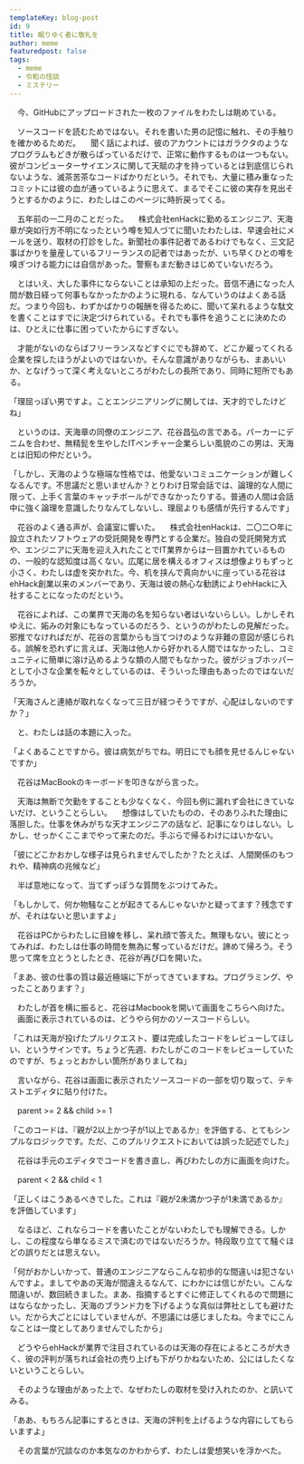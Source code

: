```yaml
---
templateKey: blog-post
id: 9
title: 眠りゆく者に敬礼を
author: meme
featuredpost: false
tags:
  - meme
  - 令和の怪談
  - ミステリー
---
```

　今、GitHubにアップロードされた一枚のファイルをわたしは眺めている。

　ソースコードを読むためではない。それを書いた男の記憶に触れ、その手触りを確かめるためだ。
　聞く話によれば、彼のアカウントにはガラクタのようなプログラムもどきが散らばっているだけで、正常に動作するものは一つもない。彼がコンピューターサイエンスに関して天賦の才を持っているとは到底信じられないような、滅茶苦茶なコードばかりだという。それでも、大量に積み重なったコミットには彼の血が通っているように思えて、まるでそこに彼の実存を見出そうとするかのように、わたしはこのページに時折戻ってくる。

　五年前の一二月のことだった。
　株式会社enHackに勤めるエンジニア、天海章が突如行方不明になったという噂を知人づてに聞いたわたしは、早速会社にメールを送り、取材の打診をした。新聞社の事件記者であるわけでもなく、三文記事ばかりを量産しているフリーランスの記者ではあったが、いち早くひとの噂を嗅ぎつける能力には自信があった。警察もまだ動きはじめていないだろう。

　とはいえ、大した事件にならないことは承知の上だった。音信不通になった人間が数日経って何事もなかったかのように現れる、なんていうのはよくある話だ。つまり今回も、わずかばかりの報酬を得るために、聞いて呆れるような駄文を書くことはすでに決定づけられている。それでも事件を追うことに決めたのは、ひとえに仕事に困っていたからにすぎない。

　才能がないのならばフリーランスなどすぐにでも辞めて、どこか雇ってくれる企業を探したほうがよいのではないか。そんな意識がありながらも、まあいいか、となげうって深く考えないところがわたしの長所であり、同時に短所でもある。


「理屈っぽい男ですよ。ことエンジニアリングに関しては、天才的でしたけどね」

　というのは、天海章の同僚のエンジニア、花谷昌弘の言である。パーカーにデニムを合わせ、無精髭を生やしたITベンチャー企業らしい風貌のこの男は、天海とは旧知の仲だという。

「しかし、天海のような極端な性格では、他愛ないコミュニケーションが難しくなるんです。不思議だと思いませんか？とりわけ日常会話では、論理的な人間に限って、上手く言葉のキャッチボールができなかったりする。普通の人間は会話中に強く論理を意識したりなんてしないし、理屈よりも感情が先行するんです」

　花谷のよく通る声が、会議室に響いた。
　株式会社enHackは、二〇二○年に設立されたソフトウェアの受託開発を専門とする企業だ。独自の受託開発方式や、エンジニアに天海を迎え入れたことでIT業界からは一目置かれているものの、一般的な認知度は高くない。広尾に居を構えるオフィスは想像よりもずっと小さく、わたしは虚を突かれた。今、机を挟んで真向かいに座っている花谷はehHack創業以来のメンバーであり、天海は彼の熱心な勧誘によりehHackに入社することになったのだという。

　花谷によれば、この業界で天海の名を知らない者はいないらしい。しかしそれゆえに、妬みの対象にもなっているのだろう、というのがわたしの見解だった。邪推でなければだが、花谷の言葉からも当てつけのような非難の意図が感じられる。誤解を恐れずに言えば、天海は他人から好かれる人間ではなかったし、コミュニティに簡単に溶け込めるような類の人間でもなかった。彼がジョブホッパーとして小さな企業を転々としているのは、そういった理由もあったのではないだろうか。

「天海さんと連絡が取れなくなって三日が経つそうですが、心配はしないのですか？」

　と、わたしは話の本題に入った。

「よくあることですから。彼は病気がちでね。明日にでも顔を見せるんじゃないですか」

　花谷はMacBookのキーボードを叩きながら言った。

　天海は無断で欠勤をすることも少なくなく、今回も例に漏れず会社にきていないだけ、ということらしい。
　想像はしていたものの、そのありふれた理由に落胆した。仕事を休みがちな天才エンジニアの話など、記事になりはしない。しかし、せっかくここまでやって来たのだ。手ぶらで帰るわけにはいかない。

「彼にどこかおかしな様子は見られませんでしたか？たとえば、人間関係のもつれや、精神病の兆候など」

　半ば意地になって、当てずっぽうな質問をぶつけてみた。

「もしかして、何か物騒なことが起きてるんじゃないかと疑ってます？残念ですが、それはないと思いますよ」

　花谷はPCからわたしに目線を移し、呆れ顔で答えた。無理もない。彼にとってみれば、わたしは仕事の時間を無為に奪っているだけだ。諦めて帰ろう。そう思って席を立とうとしたとき、花谷が再び口を開いた。

「まあ、彼の仕事の質は最近極端に下がってきていますね。プログラミング、やったことあります？」

　わたしが首を横に振ると、花谷はMacbookを開いて画面をこちらへ向けた。
　画面に表示されているのは、どうやら何かのソースコードらしい。

「これは天海が投げたプルリクエスト、要は完成したコードをレビューしてほしい、というサインです。ちょうど先週、わたしがこのコードをレビューしていたのですが、ちょっとおかしい箇所がありましてね」

　言いながら、花谷は画面に表示されたソースコードの一部を切り取って、テキストエディタに貼り付けた。

　parent >= 2 && child >= 1

「このコードは、『親が2以上かつ子が1以上であるか』を評価する、とてもシンプルなロジックです。ただ、このプルリクエストにおいては誤った記述でした」

　花谷は手元のエディタでコードを書き直し、再びわたしの方に画面を向けた。

　parent < 2 && child < 1

「正しくはこうあるべきでした。これは『親が2未満かつ子が1未満であるか』を評価しています」

　なるほど、これならコードを書いたことがないわたしでも理解できる。しかし、この程度なら単なるミスで済むのではないだろうか。特段取り立てて騒ぐほどの誤りだとは思えない。

「何がおかしいかって、普通のエンジニアならこんな初歩的な間違いは犯さないんですよ。ましてやあの天海が間違えるなんて、にわかには信じがたい。こんな間違いが、数回続きました。まあ、指摘するとすぐに修正してくれるので問題にはならなかったし、天海のブランド力を下げるような真似は弊社としても避けたい。だから大ごとにはしていませんが、不思議には感じましたね。今までにこんなことは一度としてありませんでしたから」

　どうやらehHackが業界で注目されているのは天海の存在によるところが大きく、彼の評判が落ちれば会社の売り上げも下がりかねないため、公にはしたくないということらしい。

　そのような理由があった上で、なぜわたしの取材を受け入れたのか、と訊いてみる。

「ああ、もちろん記事にするときは、天海の評判を上げるような内容にしてもらいますよ」

　その言葉が冗談なのか本気なのかわからず、わたしは愛想笑いを浮かべた。
